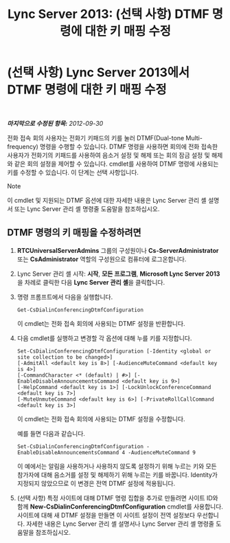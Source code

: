 ﻿---
title: 'Lync Server 2013: (선택 사항) DTMF 명령에 대한 키 매핑 수정'
TOCTitle: (선택 사항) DTMF 명령에 대한 키 매핑 수정
ms:assetid: d753b78d-400c-4df2-957f-e7576b2019c2
ms:mtpsurl: https://technet.microsoft.com/ko-kr/library/Gg398943(v=OCS.15)
ms:contentKeyID: 49305185
ms.date: 08/24/2015
mtps_version: v=OCS.15
ms.translationtype: HT
---

# (선택 사항) Lync Server 2013에서 DTMF 명령에 대한 키 매핑 수정

 

_**마지막으로 수정된 항목:** 2012-09-30_

전화 접속 회의 사용자는 전화기 키패드의 키를 눌러 DTMF(Dual-tone Multi-frequency) 명령을 수행할 수 있습니다. DTMF 명령을 사용하면 회의에 전화 접속한 사용자가 전화기의 키패드를 사용하여 음소거 설정 및 해제 또는 회의 잠금 설정 및 해제와 같은 회의 설정을 제어할 수 있습니다. cmdlet를 사용하여 DTMF 명령에 사용되는 키를 수정할 수 있습니다. 이 단계는 선택 사항입니다.


> [!NOTE]
> 이 cmdlet 및 지원되는 DTMF 옵션에 대한 자세한 내용은 Lync Server 관리 셸 설명서 또는 Lync Server 관리 셸 명령줄 도움말을 참조하십시오.



## DTMF 명령의 키 매핑을 수정하려면

1.  **RTCUniversalServerAdmins** 그룹의 구성원이나 **Cs-ServerAdministrator** 또는 **CsAdministrator** 역할의 구성원으로 컴퓨터에 로그온합니다.

2.  Lync Server 관리 셸 시작: **시작**, **모든 프로그램**, **Microsoft Lync Server 2013**을 차례로 클릭한 다음 **Lync Server 관리 셸**을 클릭합니다.

3.  명령 프롬프트에서 다음을 실행합니다.
    
        Get-CsDialinConferencingDtmfConfiguration
    
    이 cmdlet는 전화 접속 회의에 사용되는 DTMF 설정을 반환합니다.

4.  다음 cmdlet를 실행하고 변경할 각 옵션에 대해 누를 키를 지정합니다.
    
        Set-CsDialinConferencingDtmfConfiguration [-Identity <global or site collection to be changed>]
        [-AdmitAll <default key is 8>] [-AudienceMuteCommand <default key is 4>]
        [-CommandCharacter <* (default) | #>] [-EnableDisableAnnouncementsCommand <default key is 9>]
        [-HelpCommand <default key is 1>] [-LockUnlockConferenceCommand <default key is 7>]
        [-MuteUnmuteCommand <default key is 6>] [-PrivateRollCallCommand <default key is 3>]
    
    이 cmdlet는 전화 접속 회의에 사용되는 DTMF 설정을 수정합니다.
    
    예를 들면 다음과 같습니다.
    
        Set-CsDialinConferencingDtmfConfiguration -EnableDisableAnnouncementsCommand 4 -AudienceMuteCommand 9
    
    이 예에서는 알림을 사용하거나 사용하지 않도록 설정하기 위해 누르는 키와 모든 참가자에 대해 음소거를 설정 및 해제하기 위해 누르는 키를 바꿉니다. Identity가 지정되지 않았으므로 이 변경은 전역 DTMF 설정에 적용됩니다.

5.  (선택 사항) 특정 사이트에 대해 DTMF 명령 집합을 추가로 만들려면 사이트 ID와 함께 **New-CsDialinConferencingDtmfConfiguration** cmdlet를 사용합니다. 사이트에 대해 새 DTMF 설정을 만들면 이 사이트 설정이 전역 설정보다 우선합니다. 자세한 내용은 Lync Server 관리 셸 설명서나 Lync Server 관리 셸 명령줄 도움말을 참조하십시오.

